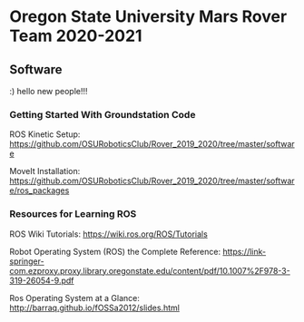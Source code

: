 # Oregon State University Mars Rover Team 2020-2021

## Software
:) hello new people!!!

### Getting Started With Groundstation Code
ROS Kinetic Setup: https://github.com/OSURoboticsClub/Rover_2019_2020/tree/master/software

MoveIt Installation: https://github.com/OSURoboticsClub/Rover_2019_2020/tree/master/software/ros_packages

### Resources for Learning ROS
ROS Wiki Tutorials: https://wiki.ros.org/ROS/Tutorials

Robot Operating System (ROS) the Complete Reference: https://link-springer-com.ezproxy.proxy.library.oregonstate.edu/content/pdf/10.1007%2F978-3-319-26054-9.pdf

Ros Operating System at a Glance: http://barraq.github.io/fOSSa2012/slides.html
